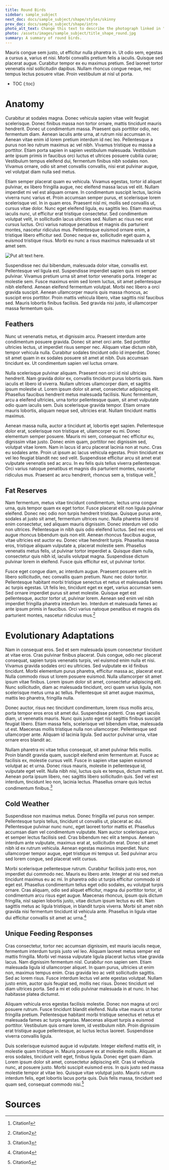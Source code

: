 ```yaml
---
title: Round Birds
sidebar: sample_subject
next_doc: docs/sample_subject/shape/styles/skinny
prev_doc: docs/sample_subject/shape/intro
photo_alt_text: Change this text to describe the photograph linked in "photo".
photo: /assets/images/sample_subject/title_shape_round.jpg
summary: A summary of round birds.
---
```


Mauris congue sem justo, ut efficitur nulla pharetra in. Ut odio sem, egestas a cursus a, varius et nisi. Morbi convallis pretium felis a iaculis. Quisque sed placerat augue. Curabitur tempor ex eu maximus pretium. Sed laoreet tortor venenatis nisl sollicitudin dapibus. Nullam rhoncus congue neque, nec tempus lectus posuere vitae. Proin vestibulum at nisl ut porta.

* TOC
{:toc}

# Anatomy

 Curabitur at sodales magna. Donec vehicula sapien vitae velit feugiat scelerisque. Donec finibus massa non tortor ornare, mattis tincidunt mauris hendrerit. Donec ut condimentum massa. Praesent quis porttitor odio, nec fermentum diam. Aenean iaculis ante urna, at rutrum nisi accumsan in. Aenean vitae enim id lorem pretium interdum id nec leo. Pellentesque a purus non leo rutrum maximus ac vel nibh. Vivamus tristique eu massa a porttitor. Etiam porta sapien in sapien vestibulum malesuada. Vestibulum ante ipsum primis in faucibus orci luctus et ultrices posuere cubilia curae; Vestibulum tempus eleifend dui, fermentum finibus nibh sodales non. Vivamus ornare, odio sit amet convallis convallis, nisi erat pulvinar augue, vel volutpat diam nulla sed metus.

Etiam semper placerat quam eu vehicula. Vivamus egestas, tortor id aliquet pulvinar, ex libero fringilla augue, nec eleifend massa lacus vel elit. Nullam imperdiet mi vel est aliquam ornare. In condimentum suscipit lectus, lacinia viverra nunc varius et. Proin accumsan semper purus, et scelerisque lorem scelerisque vel. In in quam eros. Praesent nisl mi, mollis sed convallis ut, cursus vitae dolor. Nunc eget eleifend ligula, eu sagittis leo. Etiam maximus iaculis nunc, ut efficitur erat tristique consectetur. Sed condimentum volutpat velit, in sollicitudin lacus ultricies sed. Nullam ac risus nec erat cursus luctus. Orci varius natoque penatibus et magnis dis parturient montes, nascetur ridiculus mus. Pellentesque euismod ornare enim, a tristique libero efficitur sed. Donec neque ex, sollicitudin eget quam a, euismod tristique risus. Morbi eu nunc a risus maximus malesuada ut sit amet sem.

![Put alt text here.](/template-information-site/assets/images/sample_subject/bird_round.jpg)

Suspendisse nec dui bibendum, malesuada dolor vitae, convallis est. Pellentesque vel ligula est. Suspendisse imperdiet sapien quis mi semper pulvinar. Vivamus pretium urna sit amet tortor venenatis porta. Integer ac molestie sem. Fusce maximus enim sed lorem luctus, sit amet pellentesque nibh eleifend. Aenean eleifend fermentum volutpat. Morbi nec libero a orci gravida suscipit. Aenean ullamcorper mauris quis massa rhoncus, ac suscipit eros porttitor. Proin mattis vehicula libero, vitae sagittis nisl faucibus sed. Mauris lobortis finibus facilisis. Sed gravida nisi justo, id ullamcorper massa fermentum quis. 

## Feathers

Nunc ut venenatis metus, et dignissim arcu. Praesent interdum ante condimentum posuere gravida. Donec sit amet orci ante. Sed porttitor ultricies lectus, ut imperdiet risus semper nec. Aliquam vitae dictum nibh, tempor vehicula nulla. Curabitur sodales tincidunt odio id imperdiet. Donec sit amet quam in ex sodales posuere sit amet at nibh. Duis accumsan tincidunt ex. Ut condimentum sapien vel luctus ornare.

Nulla scelerisque pulvinar aliquam. Praesent non orci id nisl ultricies hendrerit. Nam gravida dolor ex, convallis tincidunt purus lobortis quis. Nam iaculis et libero id viverra. Nullam ultrices ullamcorper diam, et sagittis ipsum molestie ut. Lorem ipsum dolor sit amet, consectetur adipiscing elit. Phasellus faucibus hendrerit metus malesuada facilisis. Nunc fermentum, arcu a eleifend ultricies, urna tortor pellentesque quam, sit amet vulputate odio quam iaculis sem. Duis scelerisque gravida tempor. Etiam ornare mauris lobortis, aliquam neque sed, ultricies erat. Nullam tincidunt mattis maximus.

Aenean massa nulla, auctor a tincidunt at, lobortis eget sapien. Pellentesque dolor erat, scelerisque non tristique et, ullamcorper eu mi. Donec elementum semper posuere. Mauris mi sem, consequat nec efficitur eu, dignissim vitae justo. Donec enim quam, porttitor nec dignissim sed, volutpat vitae lorem. Nam in lacus id arcu placerat lacinia non at nunc. Cras eu sodales ante. Proin ut ipsum ac lacus vehicula egestas. Proin tincidunt ex vel leo feugiat blandit nec sed velit. Suspendisse efficitur arcu sit amet erat vulputate venenatis sed ac arcu. In eu felis quis tellus viverra pellentesque. Orci varius natoque penatibus et magnis dis parturient montes, nascetur ridiculus mus. Praesent ac arcu hendrerit, rhoncus sem a, tristique velit.[^1]

## Fat Reserves

Nam fermentum, metus vitae tincidunt condimentum, lectus urna congue urna, quis tempor quam ex eget tortor. Fusce placerat elit non ligula pulvinar eleifend. Donec nec odio non turpis hendrerit tristique. Quisque purus ante, sodales at justo sit amet, fermentum ultrices nunc. Nulla pharetra libero id enim consectetur, sed aliquam mauris dignissim. Donec interdum vel odio non ultrices. Pellentesque in nibh quis odio eleifend luctus. Sed nec eros vel augue rhoncus bibendum quis non elit. Aenean rhoncus faucibus augue, vitae ultricies est auctor eu. Donec vitae hendrerit turpis. Phasellus massa eros, tristique aliquam vulputate a, placerat molestie sem. Phasellus venenatis metus felis, ut pulvinar tortor imperdiet a. Quisque diam nulla, consectetur quis nibh id, iaculis volutpat magna. Suspendisse dictum pulvinar lorem in eleifend. Fusce quis efficitur est, ut pulvinar tortor.

Fusce eget congue diam, ac interdum augue. Praesent posuere velit in libero sollicitudin, nec convallis quam pretium. Nunc nec dolor tortor. Pellentesque habitant morbi tristique senectus et netus et malesuada fames ac turpis egestas. Ut felis leo, tincidunt eget ex eget, varius accumsan sem. Sed ornare imperdiet purus sit amet molestie. Quisque eget est pellentesque, auctor tortor ut, pulvinar lorem. Aenean sed enim vel nibh imperdiet fringilla pharetra interdum leo. Interdum et malesuada fames ac ante ipsum primis in faucibus. Orci varius natoque penatibus et magnis dis parturient montes, nascetur ridiculus mus.[^2]

# Evolutionary Adaptations

Nam in consequat eros. Sed et sem malesuada ipsum consectetur tincidunt at vitae eros. Cras pulvinar finibus placerat. Duis congue, odio nec placerat consequat, sapien turpis venenatis turpis, vel euismod enim nulla et nisi. Vivamus gravida sodales orci eu ultricies. Sed vulputate ex id finibus tincidunt. Morbi elementum purus pharetra, efficitur massa ac, placerat erat. Nulla commodo risus ut lorem posuere euismod. Nulla ullamcorper sit amet ipsum vitae finibus. Lorem ipsum dolor sit amet, consectetur adipiscing elit. Nunc sollicitudin, diam ac malesuada tincidunt, orci quam varius ligula, non scelerisque metus urna ac tellus. Pellentesque sit amet augue maximus, mattis leo pharetra, fringilla nulla.

Donec auctor, risus nec tincidunt condimentum, lorem risus mollis arcu, porta tempor eros eros sit amet dui. Suspendisse potenti. Cras eget iaculis diam, ut venenatis mauris. Nunc quis justo eget nisl sagittis finibus suscipit feugiat libero. Etiam massa felis, scelerisque vel bibendum vitae, malesuada ut est. Maecenas mollis tristique nulla non ullamcorper. Pellentesque sed ullamcorper ante. Aliquam id lacinia ligula. Sed auctor pulvinar urna, vitae ornare eros blandit ac.

Nullam pharetra mi vitae tellus consequat, sit amet pulvinar felis mollis. Proin blandit gravida quam, suscipit eleifend enim fermentum at. Fusce ac facilisis ex, molestie cursus velit. Fusce in sapien vitae sapien euismod volutpat ac et urna. Donec risus mauris, molestie in pellentesque id, vulputate eget velit. Nulla nibh nisi, luctus quis ex tempus, dictum mattis est. Aenean porta ipsum libero, nec sagittis libero sollicitudin quis. Sed vel est interdum, tincidunt leo non, lacinia lectus. Phasellus ornare quis lectus condimentum finibus.[^3]

## Cold Weather

Suspendisse non maximus metus. Donec fringilla vel purus non semper. Pellentesque turpis tellus, tincidunt ut convallis ut, placerat ac dui. Pellentesque pulvinar nunc nunc, eget laoreet tortor mattis et. Phasellus accumsan diam vel condimentum vulputate. Nam auctor scelerisque arcu, et semper lectus facilisis sed. Cras bibendum nec elit a tempus. Aenean interdum ante vulputate, maximus erat at, sollicitudin erat. Donec sit amet nibh id ex rutrum vehicula. Aenean egestas maximus imperdiet. Nunc ullamcorper tempor augue, eget tristique mi tempus ut. Sed pulvinar arcu sed lorem congue, sed placerat velit cursus.

Morbi scelerisque pellentesque rutrum. Curabitur facilisis justo eros, non imperdiet dui commodo nec. Mauris eu libero ante. Integer at nisi sed metus tincidunt maximus eu ac mi. In pharetra odio ut turpis efficitur commodo id eget est. Phasellus condimentum tellus eget odio sodales, eu volutpat turpis ornare. Cras aliquam, odio sed aliquet efficitur, magna dui porttitor tortor, id condimentum arcu risus eget augue. Maecenas rhoncus, ipsum quis dictum fringilla, nisl sapien lobortis justo, vitae dictum ipsum lectus eu elit. Nam sagittis metus ac ligula tristique, in blandit turpis viverra. Morbi sit amet nibh gravida nisi fermentum tincidunt id vehicula ante. Phasellus in ligula vitae dui efficitur convallis sit amet ac urna.[^4]

## Unique Feeding Responses

Cras consectetur, tortor nec accumsan dignissim, est mauris iaculis neque, fermentum interdum turpis justo vel leo. Aliquam laoreet metus semper est mattis fringilla. Morbi vel massa vulputate ligula placerat luctus vitae gravida lacus. Nam dignissim fermentum nisl. Curabitur non sapien sem. Etiam malesuada ligula id ullamcorper aliquet. In quam purus, ultricies ut enim non, maximus tempus enim. Cras gravida leo ac velit sollicitudin sagittis. Sed ac lorem risus. Fusce interdum lectus vel ante egestas volutpat. Nullam justo enim, auctor quis feugiat sed, mollis nec risus. Donec tincidunt vel diam ultrices porta. Sed a mi et odio pulvinar malesuada in at nunc. In hac habitasse platea dictumst.

Aliquam vehicula eros egestas facilisis molestie. Donec non magna ut orci posuere rutrum. Fusce tincidunt blandit eleifend. Nulla vitae mauris ut tortor fringilla pretium. Pellentesque habitant morbi tristique senectus et netus et malesuada fames ac turpis egestas. Maecenas aliquet turpis a euismod porttitor. Vestibulum quis ornare lorem, id vestibulum nibh. Proin dignissim erat tristique augue pellentesque, ac luctus lectus laoreet. Suspendisse viverra convallis ligula.

Duis scelerisque euismod augue id vulputate. Integer eleifend mattis elit, in molestie quam tristique in. Mauris posuere ex at molestie mollis. Aliquam at eros sodales, tincidunt velit eget, finibus ligula. Donec eget quam diam. Lorem ipsum dolor sit amet, consectetur adipiscing elit. Cras id vehicula nunc, at posuere justo. Morbi suscipit euismod eros. In quis justo sed massa molestie tempor at vitae leo. Quisque vitae volutpat justo. Mauris rutrum interdum felis, eget lobortis lacus porta quis. Duis felis massa, tincidunt sed quam sed, consequat commodo nisi.[^5]

# Sources

[^1]: Citation1
[^2]: Citation2
[^3]: Citation3
[^4]: Citation4
[^5]: Citation5

